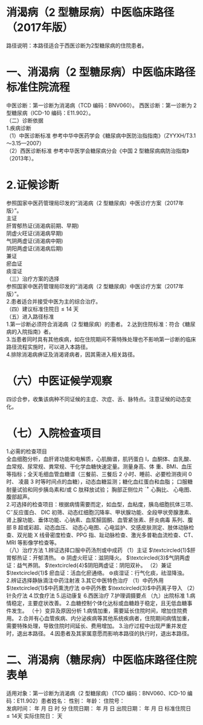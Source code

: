 # 消渴病（2 型糖尿病）中医临床路径 （2017年版）  
路径说明：本路径适合于西医诊断为2型糖尿病的住院患者。  
# 一、消渴病（2 型糖尿病）中医临床路径标准住院流程  
中医诊断：第一诊断为消渴病（TCD 编码：BNV060）。 西医诊断：第一诊断为 2 型糖尿病（ICD-10 编码：E11.902）。  
（二）诊断依据  
1.疾病诊断  
（1）中医诊断标准 参考中华中医药学会《糖尿病中医防治指指南》（ZYYXH/T3.1～3.15—2007）  
（2）西医诊断标准 参考中华医学会糖尿病分会《中国 2 型糖尿病病防治指南》（2013年）。  
# 2.证候诊断  
参照国家中医药管理局印发的“消渴病（2 型糖尿病）中医诊疗方案（2017年版）”。  
主证  
肝胃郁热证(消渴病前期、早期)  
阴虚火旺证(消渴病早期)  
气阴两虚证(消渴病中期)  
阴阳两虚证(消渴病后期)  
兼证  
瘀血证  
痰湿证  
（三）治疗方案的选择  
参照国家中医药管理局印发的“消渴病（2 型糖尿病）中医诊疗方案（2017年版）”。  
2.患者适合并接受中医为主的综合治疗。  
（四）建议标准住院日${\leqslant}14$ 天  
（五）进入路径标准  
1.第一诊断必须符合消渴病（2 型糖尿病）的患者。 2.达到住院标准：符合《糖尿病的入院指南》者。  
3.当患者同时具有其他疾病，如在住院期间不需特殊处理也不影响第一诊断的临床路径流程实施时，可以进入本路径。  
4.排除消渴病痹证及消渴肾病者，因其需进入相关路径。  
# （六）中医证候学观察  
四诊合参，收集该病种不同证候的主症、次症、舌、脉特点。注意证候的动态变化。  
# （七）入院检查项目  
1.必需的检查项目  
全血细胞分析，血肝肾功能和电解质，心肌酶谱，肌钙蛋白 I，血酮体、血乳酸、血常规、尿常规、粪常规、干化学血糖快速定量。测量身高、体 重、BMI、血压等指标；全天毛细血管血糖谱（三餐前、三餐后 2 小时、睡前、必要检测夜间 0 时、 凌晨 3 时等时间点的血糖），动态血糖监测；糖化血红蛋白和血脂； 口服糖耐量试验和同步胰岛素和/或 C 肽释放试验； 胸部正侧位片 $^{\cdot+}$ 心胸比、 心电图、腹部超声。  
2.可选择的检查项目：根据病情需要而定，如血型，血粘度，胰岛细胞抗体三项、$\mathrm{C}^{-}$反应蛋白、 DIC 初筛、动态红细胞沉降率、甲状腺功能、全段甲状旁腺激素、肾上腺功能、垂体功能、心钠素、血浆醛固酮、血管紧张素、肝炎病毒 系列、腹部 B 超或彩超、动态血压、 动态心电图、心电监护、交感皮肤测定、肢体动脉检查、双光能 X 线骨密度检查、PPG 指、趾动脉检查、激光多普勒血流检查、CT、MRI 等影像学检查等。  
（八）治疗方法 1.辨证选择口服中药汤剂或中成药  （1）主证 $\textcircled{1}$肝胃郁热证：开郁清热。 $\circledcirc$ 阴虚火旺证：滋阴降火。  $\textcircled{3}$气阴两虚证：益气养阴。 $\textcircled{4}$阴阳两虚证：阴阳双补。 （2）兼证 $\textcircled{1}$ 瘀血证：活血化瘀通络。  $\circledcirc$痰湿证：行气化痰，祛湿降浊。  
2.辨证选择静脉滴注中药注射液  3.其它中医特色治疗 （1）中药外用 $\textcircled{1}$中药熏洗疗法 $\circledcirc$中药外敷 $\textcircled{3}$中药离子导入 （2）针灸疗法 4.饮食疗法 5.运动康复 6.西医治疗  7.护理调摄要点 （九）出院标准 1.病情稳定，主要症状改善。 2.血糖控制个体化达标或血糖趋于稳定，且无低血糖事件发生。 （十）变异及原因分析 1.病情加重，需要延长住院时间，增加住院费用。 2.合并有心血管疾病、内分泌疾病等其他系统疾病者，住院期间病情加重，需要特殊处理，导致住院时间延长、费用增加。 3.治疗过程中出现严重并发症时，退出本路径。 4.因患者及其家属意愿而影响本路径的执行时，退出本路径。  
# 二、消渴病（糖尿病）中医临床路径住院表单  
适用对象：第一诊断为消渴病（2 型糖尿病）（TCD 编码：BNV060、ICD-10 编码：E11.902）患者姓名：           性别：        年龄：         住院号：  
发病时间：   年  月  日  时   分  住院日期：   年  月  日 出院日期：   年  月   日 标准住院日${\leqslant}14$天 实际住院日：   天  
